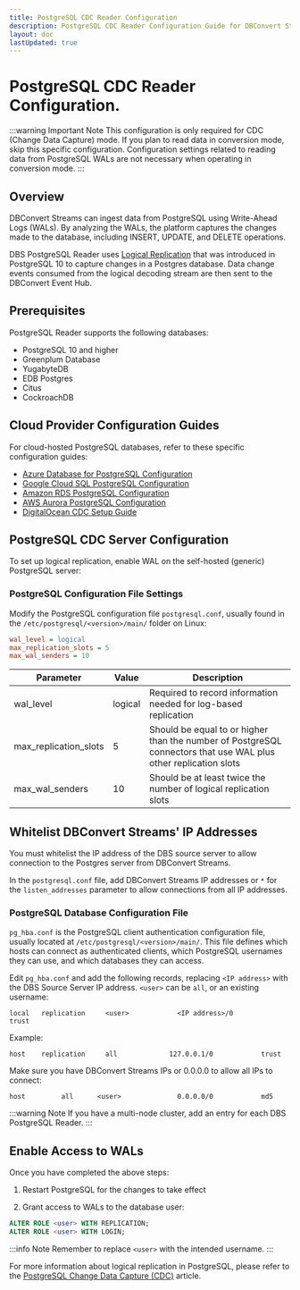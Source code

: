 ```yaml
---
title: PostgreSQL CDC Reader Configuration
description: PostgreSQL CDC Reader Configuration Guide for DBConvert Streams.
layout: doc
lastUpdated: true
---
```


# PostgreSQL CDC Reader Configuration.

:::warning Important Note
This configuration is only required for CDC (Change Data Capture) mode. If you plan to read data in conversion mode, skip this specific configuration. Configuration settings related to reading data from PostgreSQL WALs are not necessary when operating in conversion mode.
:::

## Overview

DBConvert Streams can ingest data from PostgreSQL using Write-Ahead Logs (WALs). By analyzing the WALs, the platform captures the changes made to the database, including INSERT, UPDATE, and DELETE operations.

DBS PostgreSQL Reader uses [Logical Replication](https://www.postgresql.org/docs/10/logical-replication.html) that was introduced in PostgreSQL 10 to capture changes in a Postgres database. Data change events consumed from the logical decoding stream are then sent to the DBConvert Event Hub.

## Prerequisites

PostgreSQL Reader supports the following databases:
- PostgreSQL 10 and higher
- Greenplum Database
- YugabyteDB
- EDB Postgres
- Citus
- CockroachDB

## Cloud Provider Configuration Guides

For cloud-hosted PostgreSQL databases, refer to these specific configuration guides:

- [Azure Database for PostgreSQL Configuration](./azure-database-configuration)
- [Google Cloud SQL PostgreSQL Configuration](./google-cloud-sql)
- [Amazon RDS PostgreSQL Configuration](./amazon-rds)
- [AWS Aurora PostgreSQL Configuration](./aws-aurora-postgres)
- [DigitalOcean CDC Setup Guide](./do-database-cdc)

## PostgreSQL CDC Server Configuration

To set up logical replication, enable WAL on the self-hosted (generic) PostgreSQL server:

### PostgreSQL Configuration File Settings

Modify the PostgreSQL configuration file `postgresql.conf`, usually found in the `/etc/postgresql/<version>/main/` folder on Linux:

```ini
wal_level = logical
max_replication_slots = 5
max_wal_senders = 10
```

| Parameter             | Value   | Description                                                                                                            |
| --------------------- | ------- | ---------------------------------------------------------------------------------------------------------------------- |
| wal_level             | logical | Required to record information needed for log-based replication                                                       |
| max_replication_slots | 5       | Should be equal to or higher than the number of PostgreSQL connectors that use WAL plus other replication slots      |
| max_wal_senders       | 10      | Should be at least twice the number of logical replication slots                                                     |

## Whitelist DBConvert Streams' IP Addresses

You must whitelist the IP address of the DBS source server to allow connection to the Postgres server from DBConvert Streams.

In the `postgresql.conf` file, add DBConvert Streams IP addresses or `*` for the `listen_addresses` parameter to allow connections from all IP addresses.

### PostgreSQL Database Configuration File

`pg_hba.conf` is the PostgreSQL client authentication configuration file, usually located at `/etc/postgresql/<version>/main/`. This file defines which hosts can connect as authenticated clients, which PostgreSQL usernames they can use, and which databases they can access.

Edit `pg_hba.conf` and add the following records, replacing `<IP address>` with the DBS Source Server IP address. `<user>` can be `all`, or an existing username:

```
local   replication     <user>            <IP address>/0          trust
```

Example:
```
host    replication     all             127.0.0.1/0            trust
```

Make sure you have DBConvert Streams IPs or 0.0.0.0 to allow all IPs to connect:
```
host         all      <user>              0.0.0.0/0            md5
```

:::warning Note
If you have a multi-node cluster, add an entry for each DBS PostgreSQL Reader.
:::

## Enable Access to WALs

Once you have completed the above steps:

1. Restart PostgreSQL for the changes to take effect

2. Grant access to WALs to the database user:
```sql
ALTER ROLE <user> WITH REPLICATION;
ALTER ROLE <user> WITH LOGIN;
```

:::info Note
Remember to replace `<user>` with the intended username.
:::

For more information about logical replication in PostgreSQL, please refer to the [PostgreSQL Change Data Capture (CDC)](https://dbconvert.com/blog/postgresql-change-data-capture-cdc/) article.